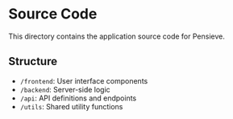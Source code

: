 # Source Code

This directory contains the application source code for Pensieve.

## Structure

- `/frontend`: User interface components
- `/backend`: Server-side logic
- `/api`: API definitions and endpoints
- `/utils`: Shared utility functions
